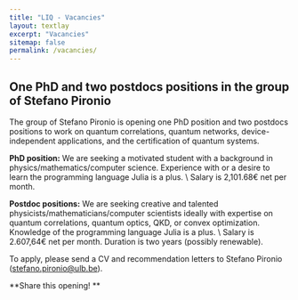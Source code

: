 ```yaml
---
title: "LIQ - Vacancies"
layout: textlay
excerpt: "Vacancies"
sitemap: false
permalink: /vacancies/
---
```


## One PhD and two postdocs positions in the group of Stefano Pironio
The group of Stefano Pironio is opening one PhD position and two postdocs positions to work on quantum correlations, quantum networks, device-independent applications, and the certification of quantum systems.

**PhD position:** We are seeking a motivated student with a background in physics/mathematics/computer science. Experience with or a desire to learn the programming language Julia is a plus. \\
Salary is 2,101.68€ net per month.

**Postdoc positions:** We are seeking creative and talented physicists/mathematicians/computer scientists ideally with expertise on quantum correlations, quantum optics, QKD, or convex optimization. Knowledge of the programming language Julia is a plus. \\
Salary is 2.607,64€ net per month. Duration is two years (possibly renewable).

To apply, please send a CV and recommendation letters to Stefano Pironio (stefano.pironio@ulb.be).

**Share this opening! **



<!-- # Open positions
There are no open positions at the moment. -->
